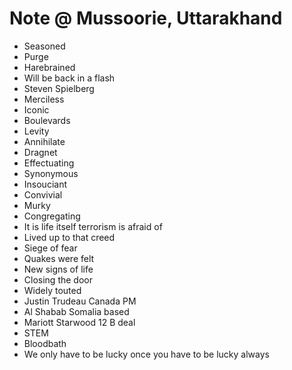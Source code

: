 # Note @ Mussoorie, Uttarakhand

- Seasoned
- Purge
- Harebrained
- Will be back in a flash
- Steven Spielberg
- Merciless
- Iconic
- Boulevards
- Levity
- Annihilate
- Dragnet
- Effectuating
- Synonymous
- Insouciant
- Convivial
- Murky
- Congregating
- It is life itself terrorism is afraid of
- Lived up to that creed
- Siege of fear
- Quakes were felt
- New signs of life
- Closing the door
- Widely touted
- Justin Trudeau Canada PM
- Al Shabab Somalia based
- Mariott Starwood 12 B deal
- STEM
- Bloodbath
- We only have to be lucky once you have to be lucky always